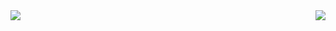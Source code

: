 <a href="https://github.com/skeletony007">
  <img align="left" src="https://github-readme-stats.vercel.app/api?username=skeletony007&show_icons=true&bg_color=00000000&hide_border=true">
  <img align="right" src="https://github-readme-stats.vercel.app/api/top-langs/?username=skeletony007&size_weight=0.5&count_weight=0.5&layout=compact&langs_count=100&bg_color=00000000&hide_border=true">
</a>
